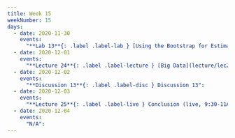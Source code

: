 ```yaml
---
title: Week 15
weekNumber: 15
days:
  - date: 2020-11-30
    events:
      "**Lab 13**{: .label .label-lab } [Using the Bootstrap for Estimation](http://data100.datahub.berkeley.edu/hub/user-redirect/git-sync?repo=https://github.com/DS-100/fa20&subPath=lab/lab13_fixed) (due Dec. 7)":
  - date: 2020-12-01
    events:
      "**Lecture 24**{: .label .label-lecture } [Big Data](lecture/lec24) (QC due Dec. 7)":
  - date: 2020-12-02
    events:
      "**Discussion 13**{: .label .label-disc } Discussion 13":
  - date: 2020-12-03
    events:
      "**Lecture 25**{: .label .label-live } Conclusion (live, 9:30-11AM PST)":
  - date: 2020-12-04
    events:
      "N/A":
---
```

